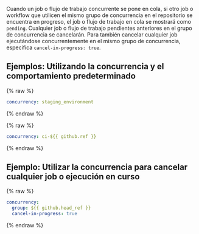 Cuando un job o flujo de trabajo concurrente se pone en cola, si otro job o workflow que utilicen el mismo grupo de concurrencia en el repositorio se encuentra en progreso, el job o flujo de trabajo en cola se mostrará como `pending`. Cualquier job o flujo de trabajo pendientes anteriores en el grupo de concurrencia se cancelarán. Para también cancelar cualquier job ejecutándose concurrentemente en el mismo grupo de concurrencia, especifica `cancel-in-progress: true`.

## Ejemplos: Utilizando la concurrencia y el comportamiento predeterminado

{% raw %}
```yaml
concurrency: staging_environment
```
{% endraw %}

{% raw %}
```yaml
concurrency: ci-${{ github.ref }}
```
{% endraw %}

## Ejemplo: Utilizar la concurrencia para cancelar cualquier job o ejecución en curso

{% raw %}
```yaml
concurrency: 
  group: ${{ github.head_ref }}
  cancel-in-progress: true
```
{% endraw %}
